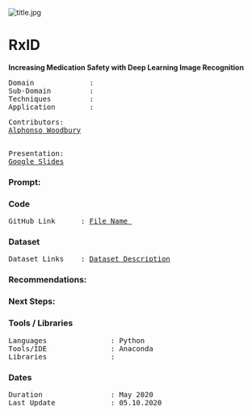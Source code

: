 ![title.jpg](https://github.com/a-woodbury/RxID/blob/master/Images/RxID-1.jpg)

# RxID
**Increasing Medication Safety with Deep Learning Image Recognition**

<pre>
Domain             : 
Sub-Domain         : 
Techniques         : 
Application        : 
</pre>
<pre>
Contributors:
<a href=https://github.com/a-woodbury>Alphonso Woodbury</a>

</pre>

<pre>
Presentation: 
<a href=https://docs.google.com/presentation/d/1Dye5aIbjTM8YkGy2WJ4pVxYUE42atd6EUwtFpzmjtug/edit?usp=sharing>Google Slides</a>
</pre>

### Prompt:


### Code
<pre>
GitHub Link      : <a href=Link>File Name </a>
</pre>

### Dataset
<pre>
Dataset Links    : <a href=Link>Dataset Description</a>
</pre>

### Recommendations:

### Next Steps:

### Tools / Libraries
<pre>
Languages               : Python
Tools/IDE               : Anaconda
Libraries               : 
</pre>

### Dates
<pre>
Duration                : May 2020
Last Update             : 05.10.2020
</pre>
